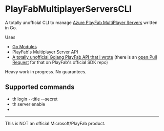 # PlayFabMultiplayerServersCLI

A totally unofficial CLI to manage [Azure PlayFab MultiPlayer Servers](https://playfab.com/features/game-services/multiplayer/) written in Go.

Uses

- [Go Modules](https://github.com/golang/go/wiki/Modules)
- [PlayFab's Multiplayer Server API](https://api.playfab.com/documentation/Multiplayer#MultiplayerServer)
- [A totally unofficial Golang PlayFab API that I wrote](https://github.com/dgkanatsios/playfabsdk-go) (there is an [open Pull Request](https://github.com/PlayFab/SDKGenerator/pull/392) for that on PlayFab's official SDK repo)

Heavy work in progress. No guarantees.

## Supported commands

* th login --title <titleID> --secret <secret key>
* th server enable
*

---
This is NOT an official Microsoft/PlayFab product.